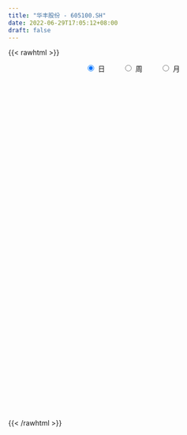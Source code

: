 ```yaml
---
title: "华丰股份 - 605100.SH"
date: 2022-06-29T17:05:12+08:00
draft: false
---
```

{{< rawhtml >}}
    <div style="text-align: center">
        <label style="padding: 1rem;"><input style="margin-right: .5rem" type="radio" name="period" value="D" checked onclick="period_change(this)">日</label>
        <label style="padding: 1rem;"><input style="margin-right: .5rem" type="radio" name="period" value="W" onclick="period_change(this)">周</label>
        <label style="padding: 1rem;"><input style="margin-right: .5rem" type="radio" name="period" value="M" onclick="period_change(this)">月</label>
    </div>
    <div id="chart" style="height: 700px;"></div> 
    <script type="text/javascript">
        const D_v = [1239.59,656.39,476.96,2891.09,24663.0,82680.61,61534.13,34890.44,39337.0,32167.61,25495.36,18938.52,25107.94,21206.22,18019.64,13077.47,14287.37,14800.9,16518.94,16564.48,18491.17,23362.61,17786.63,12765.87,8855.46,11822.27,12224.11,15987.2,11376.08,7134.03,6920.57,12584.92,11447.66,11412.54,8724.53,4552.96,4554.43,8105.01,10327.42,13966.62,10402.39,8677.63,10326.84,6570.54,8418.17,7195.41,7006.72,15719.24,11144.54,9404.71,8710.69,6837.77,12359.33,6962.8,13175.63,11331.82,11564.41,20331.81,24879.81,14589.7,9625.38,6914.59,6479.0,7183.43,8428.73,4966.9,8478.67,9484.98,8901.12,8235.15,8592.84,6805.19,6184.7,4704.34,4518.78,6162.03,4004.42,3546.84,5490.77,5904.84,5230.13,3819.17,5239.39,2377.44,3608.18,3532.68,5051.45,6982.06,5061.7,4943.44,3915.29,7340.15,7064.64,5090.21,3273.96,2440.98,2862.54,3462.32,4671.58,5141.49,7863.23,3224.84,4073.53,2863.66,5195.53,4075.23,5902.13,4425.03,3080.49,3879.5,3762.78,3984.73,2904.5,6692.27,3926.93,7313.23,5518.24,5573.53,3983.84,3302.03,5647.97,3103.98,2476.12,6018.76,4162.96,4812.22,4864.94,6260.84,3731.39,3414.88,2746.72,5718.84,6721.82,4116.82,7019.35,5577.82,4048.66,4223.52,5797.91,3892.0,2644.0,2706.84,3164.36,2425.52,4427.49,5505.6,9111.52,6865.07,5611.83,3934.6,4179.41,4599.14,4038.7,6980.19,6134.37,3157.61,5152.92,9906.57,7225.43,10184.18,10875.55,10352.71,8051.93,7819.49,7535.84,9668.47,6932.2,6845.61,4144.0,4446.24,9293.69,3363.87,4236.53,3025.2,2548.38,3671.94,2468.49,3673.99,2359.21,3148.36,2265.0,2176.86,2978.84,2872.84,2250.72,1794.58,1634.29,1708.45,2273.0,2832.21,2980.84,3820.67,4427.52,2537.84,2594.06,4805.5,5013.0,3783.01,3891.17,2329.0,2491.0,2428.0,3823.06,3092.01,2062.68,1970.08,2191.4,2629.57,3960.4,2641.4,2524.0,2349.93,2404.0,2957.0,2081.49,2673.0,3704.0,1918.64,2186.24,3197.07,3509.07,4184.61,3204.3,4038.72,2265.0,3870.17,4979.82,3527.56,2880.0,2935.84,3014.28,3708.61,5130.77,2183.49,2768.86,1516.25,1442.0,2463.37,2178.76,1658.3,1702.0,1655.76,2753.18,2828.49,3713.3,4301.0,4111.76,5003.08,5282.52,5826.37,4714.52,4793.82,32732.63,25272.86,17221.92,10515.65,18259.72,13503.36,8260.54,10367.45,5597.0,6610.59,7244.33,5788.48,6137.43,7322.27,5586.49,4633.0,7824.48,3180.56,4253.72,5880.88,5823.21,14964.37,16269.77,32419.15,14869.59,28059.78,14919.03,12392.55,6043.95,6115.4,3312.6,4253.8,3877.4,5160.91,3966.1,3533.22,3253.0,6815.23,4128.71,3523.57,4493.65,9038.4,4899.2,13543.47,10698.91,5421.06,5019.8,5132.2,4170.47,2595.0,7161.6,4494.8,7241.2,8470.28,6642.2,6544.68,7498.4,5138.6,4692.6,14360.47,7869.86,8966.4,5919.84,5026.55,5838.93,7784.91,6610.8,4501.66,8059.89,6011.26,3791.09,4460.85,3933.4,5237.66,5605.38,6286.44,9624.6,27218.88,22357.28,13177.97,8500.86,6536.46,9428.2,6027.59,4631.0,3585.87,8882.85,6050.8,7043.1,7251.46,7051.26,7039.37,7916.42,6420.13,5928.68,6921.34,8141.35,5546.58,5617.6,8119.4,14244.8,6694.6,4205.6,5516.05,4322.53,4161.82,6324.2,3633.46,3805.72,4391.2,2739.0,2758.94,4737.8,2591.8,6089.8,3636.8,7015.8,59353.01,55673.26,58598.87,62998.73,32533.24,30982.37,50609.42,31220.18,23087.52,21549.2,13074.05,15336.6,17489.13,15560.4,13092.66,11758.0,17939.6,11963.6,12105.38,6521.6,8370.32,8399.56,5897.2,5073.28,4690.0,5593.2,5195.2,4222.2,3977.6,4846.0,8805.88,4728.4,3909.0,4763.4,5122.2,2834.4,2983.2,5785.0,3758.0,2775.0,3502.0,4124.8,4324.49,11927.4,7560.6,8553.41,4376.2,5579.2,6730.68,4704.4,4452.4,3974.2,6402.8,3646.6,3417.8,4637.6,3548.6,5590.6,4074.11,3498.26,7748.4,6356.3,3139.2,3310.6,2520.6,3009.08,2979.0,4942.8,7025.98,6706.7,6558.81,6896.75,5457.6,5880.0,10319.44,11388.16,10265.21,5019.56,12851.04,13780.44,8454.08,7093.04,28673.65,48161.54,25862.29,17221.41,16102.0]
const D_histogram = [0.0,0.3624843305,0.9687146825,1.7332997767,1.6322183118,1.2485940585,0.6623840433,0.1334945109,-0.1725024917,-0.5259390858,-0.6960159234,-0.8223509578,-0.9274505445,-0.9477991589,-0.9328604007,-0.897652021,-0.8150772478,-0.7008178804,-0.5544989897,-0.5214894246,-0.5491927828,-0.7558355915,-0.9918794912,-1.0345203387,-1.0075062593,-0.8938339751,-0.7272149611,-0.5178943439,-0.3758410521,-0.2857305503,-0.2469273494,-0.0943350977,0.0196855351,0.0747902585,0.0222617648,0.0204837187,0.0243963495,0.1030908588,0.243442239,0.3979340533,0.4839982291,0.4788006959,0.4915262909,0.4466898241,0.4296481877,0.3788877772,0.3541010163,0.3824623993,0.3977433614,0.3386623379,0.2652922093,0.2481106091,0.1950063001,0.1740561743,0.2518187484,0.2789502902,0.3227051718,0.4414967508,0.5790265377,0.5966037218,0.5124650206,0.4150405225,0.3606750074,0.3149042551,0.2200426374,0.1563189949,0.1648740257,0.1770643737,0.1604963625,0.0900298193,-0.0420011583,-0.160930155,-0.2720657799,-0.3131584136,-0.292165323,-0.2314163384,-0.2141384411,-0.1945307481,-0.2276541146,-0.2609405578,-0.3238983794,-0.3299392797,-0.3758182808,-0.359804273,-0.2762983916,-0.2735767192,-0.2106036033,-0.1133253732,-0.0498025105,-0.080852752,-0.0927864015,-0.2131546422,-0.3008798935,-0.4164675203,-0.4538036835,-0.4314436917,-0.3450526881,-0.2286523674,-0.1698611472,-0.1760382221,-0.2783706708,-0.3066990416,-0.3643165907,-0.3560310146,-0.2741526814,-0.1721513642,-0.022286932,0.0680852189,0.1398886585,0.2068197031,0.2290643833,0.2560738675,0.2100418225,0.261838324,0.3008022154,0.3181457321,0.2552097052,0.2940068852,0.2758018767,0.2087930198,0.0829610344,0.0096300502,-0.0282484943,0.0334487469,0.1038316992,0.1814760326,0.2757803867,0.2945445133,0.2713264587,0.2574932222,0.2298970142,0.2635201762,0.3057096603,0.294838565,0.3271892072,0.3120748324,0.2921802323,0.2537120335,0.124630312,-0.0005185763,-0.0547376136,-0.1017373131,-0.1364109765,-0.1076235228,-0.0262837743,0.0640072005,0.1512004835,0.2066478717,0.1813840148,0.1747277756,0.1522435263,0.1576844997,0.1646676026,0.1782576723,0.1380724407,0.0985207819,0.1135455331,0.1808766044,0.2304635087,0.219217118,0.2726779495,0.2515911093,0.137724318,0.1634512027,0.0962620563,-0.0188423499,-0.0883409504,-0.1260483137,-0.1556054595,-0.1704919966,-0.27329352,-0.3332891007,-0.3950970536,-0.4053989608,-0.3915264965,-0.3336189054,-0.2842095383,-0.279083288,-0.2585876419,-0.2461745676,-0.2223245324,-0.1952404504,-0.1351952987,-0.1122135064,-0.0598044584,-0.0279381075,-0.0137452146,-0.0100660361,0.0213149622,0.0626217098,0.0925253899,0.1313723098,0.1224347042,0.1437247584,0.1646483406,0.1838701097,0.1878349684,0.1043817598,0.0315384053,-0.0015520862,-0.0245806502,-0.0311049003,-0.0638859049,-0.0921147921,-0.0985699779,-0.1125127827,-0.1091015088,-0.0883614284,-0.0487113505,-0.0272561243,-0.0297548542,-0.0075017033,0.0029507557,-0.0034823638,0.0130313201,0.0226105879,-0.0039808525,-0.0090825168,0.0161659254,0.0469514597,0.0463015105,0.071825668,0.0918318724,0.1192468251,0.1144967979,0.1227596125,0.1308075602,0.1309808668,0.1048510551,0.0716620457,0.0490266678,0.0015339354,-0.0935142923,-0.1633958824,-0.2428239161,-0.2520424987,-0.2410863373,-0.1811338243,-0.1385118579,-0.0997364867,-0.0881517953,-0.0678508259,0.0023143143,0.0534630089,0.0988238845,0.1251904029,0.1137334033,0.131241213,0.0891054939,0.0734952349,0.0330417674,-0.0049831972,0.2151511446,0.34574832,0.4330128364,0.4505415627,0.5066548028,0.5318016201,0.4737440051,0.382091774,0.3141600903,0.2556447466,0.2163651901,0.1690102059,0.1244345078,0.0364288617,-0.0257660375,-0.0512334058,-0.1083884007,-0.1323836098,-0.1736022617,-0.1751965615,-0.9836545369,-1.4982534192,-1.7306294447,-1.6997882313,-1.6408326451,-1.4678797788,-1.2981195828,-1.0846086158,-0.9021738463,-0.7543824504,-0.5813642679,-0.4277208719,-0.3003205382,-0.1934483623,-0.0841826937,0.0063690895,0.0797918047,0.1205786044,0.1570040326,0.2037447517,0.2042585165,0.1338241614,0.1276073175,0.0850946233,0.0250579144,0.0254125041,0.0635426816,0.1104426592,0.1575763757,0.2135137989,0.2881428343,0.3494968444,0.3800103507,0.4199985932,0.4309630734,0.4426006458,0.4262378434,0.4266727699,0.4245155582,0.4403008247,0.4514611785,0.4689577139,0.4514253534,0.4003405657,0.3759399764,0.3846412177,0.3738284616,0.3613485046,0.3310616195,0.2840650626,0.2462803484,0.2195179131,0.21269199,0.1958987625,0.194990063,0.190877159,0.2107017214,0.2803864242,0.3183182017,0.292790598,0.2511331126,0.1894899214,0.1385412816,0.1049471239,0.0652451625,0.0396018994,0.0355115371,0.0182601822,0.0191495636,-0.0127152497,-0.0174616528,-0.0495945135,-0.0562518769,-0.056675319,-0.0390002018,-0.0235824605,-0.0626645574,-0.0533042673,-0.0669190791,-0.0328030494,-0.0808884652,-0.1305660052,-0.1732342796,-0.2324902403,-0.2308601302,-0.2480629839,-0.1990215903,-0.1278075754,-0.0576252275,-0.0178024859,-0.0028846155,0.0020296856,-0.0097991247,-0.008505414,0.0373408741,0.066503751,0.1052274529,0.2867964067,0.3390424248,0.4286115012,0.440813377,0.4022404684,0.3865550145,0.3985579034,0.348520154,0.2556816584,0.1217933587,0.0078456663,-0.1214715571,-0.2361354549,-0.307624265,-0.335477711,-0.3975742749,-0.5299410658,-0.5673789341,-0.5541868225,-0.4972020895,-0.4273865322,-0.3509382561,-0.2933238817,-0.2556095181,-0.2158081433,-0.1705496639,-0.1627833591,-0.1185639253,-0.0752422069,-0.0352208395,0.0358139361,0.0656842068,0.0731432199,0.0391941502,0.0582010044,0.0511965092,0.061962466,0.0276396361,0.0197609522,0.0307394512,0.0280028056,-0.0043104205,-0.0126146324,-0.1426143647,-0.2811238632,-0.3283589307,-0.364938194,-0.3097645062,-0.2164988952,-0.1541696518,-0.0726652609,-0.0068617707,0.0386468678,0.0919357233,0.1375253886,0.1545261878,0.1664045192,0.1989591246,0.2295496508,0.2580586877,0.2914767247,0.2579087413,0.2486210979,0.2461758209,0.2341845982,0.2341739531,0.2341193871,0.2366974307,0.2600343919,0.2849939581,0.2713601393,0.2585218461,0.2232915948,-0.2126469966,-0.4832877168,-0.6286522229,-0.6838902454,-0.6756316347,-0.6079604709,-0.5262722682,-0.4497302096,-0.3851446791,-0.2252619812,-0.1239213209,-0.0426056731,0.025822151,0.0557227645]
const D_fast = [0.0,0.4531054131,1.3015144358,2.4994244742,2.8063975872,2.7349218485,2.3143078442,1.8187919394,1.4696693139,0.9847479484,0.6406671299,0.3087443561,-0.0282178668,-0.2855162708,-0.5037926128,-0.6929972384,-0.8141917771,-0.8751368798,-0.8674427365,-0.9648055276,-1.1298070815,-1.5254087881,-2.0094225606,-2.3106934928,-2.5355559782,-2.6453421878,-2.660526914,-2.5806798828,-2.532586854,-2.5139089898,-2.5368376262,-2.407829149,-2.2888871324,-2.2150848444,-2.2620478969,-2.2587050133,-2.2486932952,-2.1442260711,-1.9430141312,-1.6890388035,-1.4819750704,-1.3674724297,-1.2318652619,-1.1650292727,-1.0746588622,-1.0306973284,-0.9669588352,-0.8429818524,-0.7282650499,-0.7026804889,-0.7097275653,-0.6648815132,-0.6692342472,-0.6466703294,-0.5059530681,-0.4090839538,-0.2846527793,-0.0554870126,0.2267994087,0.3935275233,0.4375050773,0.4438407098,0.4796439466,0.512599258,0.4727482997,0.4481044059,0.4978779431,0.5543343846,0.577890464,0.5299313756,0.3874001084,0.228238573,0.0490865031,-0.070295734,-0.1223439741,-0.1194490742,-0.1557057871,-0.1847307811,-0.2747676763,-0.3732892589,-0.5172216754,-0.6057473957,-0.7455809669,-0.8195180273,-0.8050867439,-0.8707592512,-0.8604370362,-0.7914901493,-0.7404179143,-0.7916813437,-0.8268115936,-1.0004684949,-1.1634137196,-1.3831182265,-1.5339053105,-1.6194062417,-1.6192784101,-1.5600411813,-1.5437152478,-1.5939018783,-1.7658269947,-1.8708301259,-2.0195268227,-2.1002490002,-2.0869088373,-2.0279453611,-1.883652662,-1.7762592064,-1.6694836021,-1.5508476318,-1.4713368558,-1.3803089047,-1.373830494,-1.2565744116,-1.1424099663,-1.0455300166,-1.0446636172,-0.9323647159,-0.8816192553,-0.8964298572,-1.001521584,-1.0724450557,-1.1173857237,-1.0473262958,-0.9509854187,-0.8279720772,-0.6647226264,-0.5723223715,-0.5277088114,-0.4771687423,-0.4472906968,-0.3477874908,-0.2291705916,-0.1663320456,-0.0521841016,0.0107202317,0.0638706896,0.0888304992,-0.0090936442,-0.1343721766,-0.2022756174,-0.2747096451,-0.3434860527,-0.3416044796,-0.2668356748,-0.1605428998,-0.035549496,0.0715598602,0.091642007,0.1286677116,0.1442443439,0.1891064422,0.2372564458,0.2954109336,0.2897438122,0.2748223489,0.3182334834,0.4307837057,0.5379864872,0.5815443761,0.7031746949,0.744985632,0.6655499202,0.7321396056,0.6890159733,0.5692009796,0.4776171415,0.4083976998,0.3399391891,0.2824296528,0.1113047495,-0.0320131064,-0.1925953227,-0.3042469701,-0.38825613,-0.4137532652,-0.4353962826,-0.5000408543,-0.5441921187,-0.5933226863,-0.6250537842,-0.6467798149,-0.6205334878,-0.6256050721,-0.5881471387,-0.5632653147,-0.5525087254,-0.5513460559,-0.5146363171,-0.4576741421,-0.4046391145,-0.3329491171,-0.3112780467,-0.2540568029,-0.1919711355,-0.126781839,-0.0758582382,-0.1332160069,-0.1981747601,-0.2316532732,-0.2608269997,-0.2751274748,-0.3238799557,-0.3751375409,-0.4062352211,-0.4483062217,-0.472170325,-0.4735206016,-0.4460483614,-0.4314071662,-0.4413446097,-0.4209668846,-0.4097767367,-0.4170804472,-0.3973089332,-0.3820770184,-0.4096636719,-0.4170359654,-0.3877460419,-0.3452226427,-0.3342972143,-0.2908166397,-0.2478524672,-0.1906258082,-0.166751636,-0.1277989183,-0.0870490805,-0.0541305572,-0.0540476052,-0.0693211031,-0.079699814,-0.1268090626,-0.2452358634,-0.3559664241,-0.4961004368,-0.5683296441,-0.617645067,-0.6029760101,-0.5949820081,-0.5811407586,-0.591594016,-0.5882557531,-0.5175120343,-0.4529975875,-0.3829307408,-0.3252666216,-0.3082902705,-0.2579721575,-0.2778315032,-0.2750679534,-0.307260979,-0.3465317429,-0.072609615,0.1444246403,0.3399423659,0.4701064829,0.6528834237,0.8109806461,0.8713590323,0.8752297447,0.8858380836,0.8912339265,0.9060456675,0.9009432348,0.8874761637,0.808577733,0.7399413244,0.7016656047,0.6174135096,0.560322398,0.4757031807,0.4303097405,-0.6240618691,-1.5132241061,-2.1782574929,-2.5723633373,-2.9236159124,-3.1176329908,-3.2724026904,-3.3300438775,-3.3731525696,-3.4139567862,-3.3862796707,-3.3395664927,-3.2872462935,-3.2287362082,-3.1405162131,-3.0483721575,-2.955001491,-2.8840700402,-2.8083936039,-2.7107166968,-2.659138303,-2.6961166177,-2.6704316322,-2.6916706706,-2.7454429009,-2.7387351851,-2.6847193373,-2.6102086948,-2.5236808844,-2.4143650115,-2.2677002676,-2.1189720464,-1.9934559523,-1.8484680615,-1.729762813,-1.6074750792,-1.5172784207,-1.4101753017,-1.3062036238,-1.1803431512,-1.0563175028,-0.9215815389,-0.826257561,-0.7772572073,-0.7076728025,-0.6028112568,-0.5201668975,-0.4423097284,-0.3898312086,-0.3658114999,-0.3420261269,-0.313909084,-0.2675620095,-0.2353805465,-0.1875417302,-0.1439353444,-0.0714353517,0.0683459572,0.1858572852,0.2335273309,0.2546531236,0.2403824128,0.2240690934,0.2167117167,0.1933210459,0.1775782577,0.1823657796,0.1696794703,0.1753562425,0.1403126169,0.1312008006,0.0866693114,0.0659489788,0.051356707,0.0592817738,0.0688038999,0.0140556637,0.010089887,-0.0202546946,0.0056605727,-0.0626469594,-0.1449660007,-0.230942845,-0.3483213658,-0.4044062882,-0.4836248879,-0.4843388918,-0.4450767708,-0.3893007298,-0.3539286096,-0.3397318932,-0.3343101706,-0.3485887621,-0.3494214049,-0.2942398982,-0.2484510836,-0.1834205185,0.069847537,0.2068541613,0.4035761129,0.525981333,0.5879685415,0.6689218412,0.780564206,0.8176564951,0.788738414,0.685298454,0.5733121782,0.4136270655,0.2399293041,0.0915344277,-0.0201884461,-0.1816785787,-0.446530636,-0.6258132378,-0.7511678319,-0.8184836213,-0.855514697,-0.8668009849,-0.882517581,-0.9087055969,-0.9228562579,-0.9202351944,-0.9531647294,-0.938586277,-0.9140751103,-0.8828589527,-0.8028706931,-0.7565793707,-0.7308345526,-0.7549850848,-0.7214279795,-0.7156333473,-0.689376774,-0.7167896949,-0.7197281407,-0.701064779,-0.6968007232,-0.7301915544,-0.7416494244,-0.9073027479,-1.1160932122,-1.2454180123,-1.3732318242,-1.3954992629,-1.3563583757,-1.3325715452,-1.2692334695,-1.205145422,-1.1499750666,-1.0737022802,-0.9937312678,-0.9380989216,-0.8846194605,-0.8023250739,-0.7143471349,-0.6213234262,-0.515036208,-0.4841270061,-0.431259375,-0.3721606967,-0.3256057699,-0.2670729268,-0.2085976459,-0.1468452447,-0.0584996855,0.0377083702,0.0919145863,0.1437067545,0.164299402,-0.3248009386,-0.716263588,-1.0187911498,-1.2450017336,-1.4056510317,-1.4899699856,-1.53984985,-1.5757403437,-1.607440983,-1.5038737804,-1.4335134504,-1.3628492208,-1.287965859,-1.2441345543]
const D_slow = [0.0,0.0906210826,0.3327997532,0.7661246974,1.1741792754,1.48632779,1.6519238009,1.6852974286,1.6421718056,1.5106870342,1.3366830533,1.1310953139,0.8992326778,0.662282888,0.4290677879,0.2046547826,0.0008854707,-0.1743189994,-0.3129437468,-0.443316103,-0.5806142987,-0.7695731966,-1.0175430694,-1.2761731541,-1.5280497189,-1.7515082127,-1.9333119529,-2.0627855389,-2.1567458019,-2.2281784395,-2.2899102768,-2.3134940513,-2.3085726675,-2.2898751029,-2.2843096617,-2.279188732,-2.2730896446,-2.2473169299,-2.1864563702,-2.0869728568,-1.9659732996,-1.8462731256,-1.7233915529,-1.6117190968,-1.5043070499,-1.4095851056,-1.3210598515,-1.2254442517,-1.1260084113,-1.0413428269,-0.9750197745,-0.9129921223,-0.8642405472,-0.8207265037,-0.7577718166,-0.688034244,-0.6073579511,-0.4969837634,-0.352227129,-0.2030761985,-0.0749599433,0.0288001873,0.1189689391,0.1976950029,0.2527056623,0.291785411,0.3330039174,0.3772700108,0.4173941015,0.4399015563,0.4294012667,0.389168728,0.321152283,0.2428626796,0.1698213488,0.1119672642,0.058432654,0.009799967,-0.0471135617,-0.1123487011,-0.193323296,-0.2758081159,-0.3697626861,-0.4597137544,-0.5287883523,-0.5971825321,-0.6498334329,-0.6781647762,-0.6906154038,-0.7108285918,-0.7340251922,-0.7873138527,-0.8625338261,-0.9666507062,-1.080101627,-1.18796255,-1.274225722,-1.3313888139,-1.3738541006,-1.4178636562,-1.4874563239,-1.5641310843,-1.655210232,-1.7442179856,-1.812756156,-1.855793997,-1.86136573,-1.8443444253,-1.8093722607,-1.7576673349,-1.7004012391,-1.6363827722,-1.5838723166,-1.5184127356,-1.4432121817,-1.3636757487,-1.2998733224,-1.2263716011,-1.1574211319,-1.105222877,-1.0844826184,-1.0820751059,-1.0891372294,-1.0807750427,-1.0548171179,-1.0094481098,-0.9405030131,-0.8668668848,-0.7990352701,-0.7346619645,-0.677187711,-0.611307667,-0.5348802519,-0.4611706106,-0.3793733088,-0.3013546007,-0.2283095427,-0.1648815343,-0.1337239563,-0.1338536003,-0.1475380038,-0.172972332,-0.2070750762,-0.2339809569,-0.2405519004,-0.2245501003,-0.1867499794,-0.1350880115,-0.0897420078,-0.0460600639,-0.0079991823,0.0314219426,0.0725888432,0.1171532613,0.1516713715,0.176301567,0.2046879503,0.2499071013,0.3075229785,0.362327258,0.4304967454,0.4933945227,0.5278256022,0.5686884029,0.592753917,0.5880433295,0.5659580919,0.5344460135,0.4955446486,0.4529216495,0.3845982695,0.3012759943,0.2025017309,0.1011519907,0.0032703666,-0.0801343598,-0.1511867443,-0.2209575663,-0.2856044768,-0.3471481187,-0.4027292518,-0.4515393644,-0.4853381891,-0.5133915657,-0.5283426803,-0.5353272072,-0.5387635108,-0.5412800198,-0.5359512793,-0.5202958519,-0.4971645044,-0.4643214269,-0.4337127509,-0.3977815613,-0.3566194761,-0.3106519487,-0.2636932066,-0.2375977667,-0.2297131654,-0.2301011869,-0.2362463495,-0.2440225745,-0.2599940508,-0.2830227488,-0.3076652433,-0.3357934389,-0.3630688161,-0.3851591732,-0.3973370109,-0.4041510419,-0.4115897555,-0.4134651813,-0.4127274924,-0.4135980833,-0.4103402533,-0.4046876063,-0.4056828195,-0.4079534486,-0.4039119673,-0.3921741024,-0.3805987247,-0.3626423077,-0.3396843396,-0.3098726334,-0.2812484339,-0.2505585308,-0.2178566407,-0.185111424,-0.1588986602,-0.1409831488,-0.1287264819,-0.128342998,-0.1517215711,-0.1925705417,-0.2532765207,-0.3162871454,-0.3765587297,-0.4218421858,-0.4564701503,-0.4814042719,-0.5034422207,-0.5204049272,-0.5198263486,-0.5064605964,-0.4817546253,-0.4504570246,-0.4220236738,-0.3892133705,-0.366936997,-0.3485631883,-0.3403027464,-0.3415485457,-0.2877607596,-0.2013236796,-0.0930704705,0.0195649202,0.1462286209,0.2791790259,0.3976150272,0.4931379707,0.5716779933,0.6355891799,0.6896804774,0.7319330289,0.7630416559,0.7721488713,0.7657073619,0.7528990105,0.7258019103,0.6927060078,0.6493054424,0.605506302,0.3595926678,-0.014970687,-0.4476280482,-0.872575106,-1.2827832673,-1.649753212,-1.9742831077,-2.2454352616,-2.4709787232,-2.6595743358,-2.8049154028,-2.9118456208,-2.9869257553,-3.0352878459,-3.0563335193,-3.054741247,-3.0347932958,-3.0046486447,-2.9653976365,-2.9144614486,-2.8633968195,-2.8299407791,-2.7980389497,-2.7767652939,-2.7705008153,-2.7641476893,-2.7482620189,-2.7206513541,-2.6812572601,-2.6278788104,-2.5558431018,-2.4684688908,-2.3734663031,-2.2684666548,-2.1607258864,-2.050075725,-1.9435162641,-1.8368480716,-1.7307191821,-1.6206439759,-1.5077786813,-1.3905392528,-1.2776829144,-1.177597773,-1.0836127789,-0.9874524745,-0.8939953591,-0.8036582329,-0.7208928281,-0.6498765624,-0.5883064753,-0.5334269971,-0.4802539995,-0.4312793089,-0.3825317932,-0.3348125034,-0.2821370731,-0.212040467,-0.1324609166,-0.0592632671,0.003520011,0.0508924914,0.0855278118,0.1117645928,0.1280758834,0.1379763582,0.1468542425,0.1514192881,0.156206679,0.1530278665,0.1486624534,0.136263825,0.1222008557,0.108032026,0.0982819755,0.0923863604,0.0767202211,0.0633941542,0.0466643845,0.0384636221,0.0182415058,-0.0143999955,-0.0577085654,-0.1158311255,-0.173546158,-0.235561904,-0.2853173015,-0.3172691954,-0.3316755023,-0.3361261237,-0.3368472776,-0.3363398562,-0.3387896374,-0.3409159909,-0.3315807724,-0.3149548346,-0.2886479714,-0.2169488697,-0.1321882635,-0.0250353882,0.085167956,0.1857280731,0.2823668267,0.3820063026,0.4691363411,0.5330567557,0.5635050954,0.5654665119,0.5350986226,0.4760647589,0.3991586927,0.3152892649,0.2158956962,0.0834104298,-0.0584343037,-0.1969810094,-0.3212815318,-0.4281281648,-0.5158627288,-0.5891936993,-0.6530960788,-0.7070481146,-0.7496855306,-0.7903813703,-0.8200223517,-0.8388329034,-0.8476381132,-0.8386846292,-0.8222635775,-0.8039777725,-0.794179235,-0.7796289839,-0.7668298566,-0.7513392401,-0.744429331,-0.739489093,-0.7318042302,-0.7248035288,-0.7258811339,-0.729034792,-0.7646883832,-0.834969349,-0.9170590816,-1.0082936301,-1.0857347567,-1.1398594805,-1.1784018934,-1.1965682086,-1.1982836513,-1.1886219344,-1.1656380035,-1.1312566564,-1.0926251094,-1.0510239796,-1.0012841985,-0.9438967858,-0.8793821139,-0.8065129327,-0.7420357474,-0.6798804729,-0.6183365177,-0.5597903681,-0.5012468798,-0.4427170331,-0.3835426754,-0.3185340774,-0.2472855879,-0.1794455531,-0.1148150915,-0.0589921928,-0.112153942,-0.2329758712,-0.3901389269,-0.5611114883,-0.7300193969,-0.8820095147,-1.0135775817,-1.1260101341,-1.2222963039,-1.2786117992,-1.3095921294,-1.3202435477,-1.31378801,-1.2998573188]
const D_data = [['2020-08-11', 56.78, 56.78, 56.78, 56.78],['2020-08-12', 62.46, 62.46, 62.46, 62.46],['2020-08-13', 68.71, 68.71, 68.71, 68.71],['2020-08-14', 75.58, 75.58, 75.58, 75.58],['2020-08-17', 68.02, 68.02, 68.02, 69.0],['2020-08-18', 61.5, 64.51, 61.5, 71.0],['2020-08-19', 63.12, 60.33, 60.0, 64.66],['2020-08-20', 59.3, 58.58, 58.58, 59.98],['2020-08-21', 58.89, 59.33, 57.91, 60.6],['2020-08-24', 58.58, 56.89, 56.81, 58.85],['2020-08-25', 57.31, 57.48, 56.64, 57.85],['2020-08-26', 57.13, 56.79, 56.71, 57.49],['2020-08-27', 56.89, 55.87, 55.03, 56.9],['2020-08-28', 57.0, 55.95, 55.95, 57.28],['2020-08-31', 55.36, 55.7, 55.31, 56.39],['2020-09-01', 55.48, 55.4, 55.05, 55.65],['2020-09-02', 55.4, 55.64, 55.07, 55.78],['2020-09-03', 55.59, 55.95, 55.25, 56.27],['2020-09-04', 55.48, 56.52, 55.11, 56.72],['2020-09-07', 56.38, 55.1, 55.04, 56.39],['2020-09-08', 55.16, 53.85, 53.5, 55.47],['2020-09-09', 52.8, 50.35, 50.25, 52.8],['2020-09-10', 50.8, 47.95, 47.91, 50.83],['2020-09-11', 47.42, 48.64, 46.75, 48.96],['2020-09-14', 48.49, 48.45, 48.03, 49.43],['2020-09-15', 48.32, 48.92, 47.5, 49.5],['2020-09-16', 48.88, 49.43, 48.3, 49.77],['2020-09-17', 49.5, 50.2, 49.16, 51.0],['2020-09-18', 50.03, 49.65, 49.41, 50.28],['2020-09-21', 49.84, 49.05, 48.9, 49.84],['2020-09-22', 48.82, 48.22, 48.1, 48.82],['2020-09-23', 48.33, 49.7, 48.22, 50.05],['2020-09-24', 49.29, 49.58, 48.88, 50.34],['2020-09-25', 49.68, 49.01, 48.92, 50.46],['2020-09-28', 48.93, 47.38, 47.2, 49.01],['2020-09-29', 47.58, 47.56, 47.13, 48.14],['2020-09-30', 47.66, 47.33, 47.24, 47.96],['2020-10-09', 47.97, 48.22, 47.7, 48.48],['2020-10-12', 48.53, 49.41, 48.46, 49.46],['2020-10-13', 49.4, 50.34, 49.18, 50.69],['2020-10-14', 50.0, 50.2, 49.72, 50.27],['2020-10-15', 50.3, 49.39, 49.34, 50.47],['2020-10-16', 49.2, 49.77, 48.88, 50.45],['2020-10-19', 49.99, 49.1, 49.01, 50.1],['2020-10-20', 48.9, 49.41, 48.15, 49.51],['2020-10-21', 49.28, 48.92, 48.86, 49.98],['2020-10-22', 48.98, 49.14, 48.25, 49.82],['2020-10-23', 49.16, 49.93, 48.92, 50.33],['2020-10-26', 50.2, 50.03, 49.45, 50.36],['2020-10-27', 49.5, 49.12, 48.91, 49.71],['2020-10-28', 49.39, 48.68, 48.21, 49.39],['2020-10-29', 48.13, 49.21, 47.91, 49.34],['2020-10-30', 50.08, 48.62, 48.6, 50.2],['2020-11-02', 48.62, 48.85, 47.88, 49.0],['2020-11-03', 49.13, 50.3, 48.85, 50.36],['2020-11-04', 50.58, 50.06, 49.69, 50.68],['2020-11-05', 50.29, 50.61, 49.98, 50.78],['2020-11-06', 50.55, 52.22, 49.72, 53.4],['2020-11-09', 52.8, 53.5, 52.27, 53.55],['2020-11-10', 53.51, 52.85, 52.33, 53.87],['2020-11-11', 52.5, 51.82, 51.8, 52.99],['2020-11-12', 51.76, 51.53, 51.5, 52.28],['2020-11-13', 51.37, 51.98, 51.37, 51.99],['2020-11-16', 52.3, 52.11, 51.78, 52.79],['2020-11-17', 52.3, 51.36, 51.02, 52.3],['2020-11-18', 51.36, 51.51, 51.12, 51.65],['2020-11-19', 51.29, 52.44, 51.09, 52.48],['2020-11-20', 52.3, 52.73, 52.04, 52.9],['2020-11-23', 52.58, 52.55, 52.39, 53.2],['2020-11-24', 52.22, 51.8, 51.66, 52.83],['2020-11-25', 52.11, 50.56, 50.56, 52.11],['2020-11-26', 50.2, 50.02, 49.66, 50.5],['2020-11-27', 49.79, 49.37, 48.82, 50.14],['2020-11-30', 49.25, 49.64, 49.25, 49.99],['2020-12-01', 49.64, 50.15, 49.52, 50.48],['2020-12-02', 50.16, 50.68, 49.96, 50.76],['2020-12-03', 50.57, 50.18, 50.11, 50.67],['2020-12-04', 50.18, 50.15, 50.06, 50.57],['2020-12-07', 50.1, 49.28, 49.18, 50.26],['2020-12-08', 49.2, 48.89, 48.7, 49.43],['2020-12-09', 48.89, 48.0, 48.0, 49.07],['2020-12-10', 48.0, 48.23, 47.75, 48.55],['2020-12-11', 48.26, 47.26, 47.06, 48.29],['2020-12-14', 47.08, 47.6, 47.08, 47.95],['2020-12-15', 47.47, 48.39, 47.31, 48.48],['2020-12-16', 48.32, 47.31, 47.27, 48.47],['2020-12-17', 47.27, 47.96, 46.81, 47.98],['2020-12-18', 48.09, 48.6, 48.06, 48.99],['2020-12-21', 48.5, 48.45, 48.0, 48.67],['2020-12-22', 48.59, 47.2, 47.0, 48.59],['2020-12-23', 47.12, 47.15, 47.03, 47.65],['2020-12-24', 47.1, 45.2, 45.0, 47.15],['2020-12-25', 45.13, 44.72, 43.0, 45.35],['2020-12-28', 44.09, 43.4, 43.38, 44.58],['2020-12-29', 43.08, 43.47, 43.03, 43.95],['2020-12-30', 43.33, 43.66, 43.33, 43.86],['2020-12-31', 43.86, 44.27, 43.86, 44.8],['2021-01-04', 44.27, 44.78, 44.04, 44.93],['2021-01-05', 44.6, 44.18, 44.08, 44.6],['2021-01-06', 43.9, 43.17, 43.06, 44.33],['2021-01-07', 43.17, 41.28, 41.02, 43.17],['2021-01-08', 41.01, 41.4, 40.8, 41.99],['2021-01-11', 41.4, 40.3, 40.27, 41.4],['2021-01-12', 40.05, 40.46, 40.05, 40.96],['2021-01-13', 40.77, 41.12, 40.77, 41.96],['2021-01-14', 41.12, 41.43, 40.11, 41.65],['2021-01-15', 41.35, 42.37, 41.14, 42.69],['2021-01-18', 42.25, 42.03, 41.94, 42.79],['2021-01-19', 42.11, 42.06, 42.0, 42.63],['2021-01-20', 42.06, 42.26, 41.42, 42.26],['2021-01-21', 42.24, 41.87, 41.86, 42.35],['2021-01-22', 41.87, 42.02, 41.0, 42.07],['2021-01-25', 41.78, 41.01, 40.87, 41.99],['2021-01-26', 41.01, 42.22, 41.01, 42.57],['2021-01-27', 41.95, 42.32, 41.38, 42.32],['2021-01-28', 42.0, 42.25, 41.95, 43.45],['2021-01-29', 42.31, 41.16, 40.88, 42.44],['2021-02-01', 41.15, 42.41, 40.53, 42.43],['2021-02-02', 42.41, 41.81, 41.6, 42.45],['2021-02-03', 42.0, 41.0, 41.0, 42.19],['2021-02-04', 40.96, 39.7, 39.42, 40.96],['2021-02-05', 39.53, 39.7, 39.5, 40.15],['2021-02-08', 40.01, 39.68, 39.45, 40.1],['2021-02-09', 39.68, 40.84, 39.66, 41.0],['2021-02-10', 40.3, 41.21, 40.3, 41.39],['2021-02-18', 41.25, 41.67, 41.25, 41.96],['2021-02-19', 41.7, 42.39, 41.5, 42.45],['2021-02-22', 42.44, 41.85, 41.81, 42.74],['2021-02-23', 41.7, 41.42, 41.15, 41.85],['2021-02-24', 41.3, 41.54, 41.29, 41.98],['2021-02-25', 41.65, 41.35, 41.28, 41.65],['2021-02-26', 41.24, 42.24, 40.79, 42.29],['2021-03-01', 42.18, 42.7, 42.01, 42.76],['2021-03-02', 42.71, 42.29, 42.01, 42.8],['2021-03-03', 42.35, 43.08, 42.13, 43.19],['2021-03-04', 42.68, 42.74, 42.6, 43.2],['2021-03-05', 42.67, 42.79, 42.29, 43.12],['2021-03-08', 42.81, 42.59, 42.45, 43.2],['2021-03-09', 42.59, 41.13, 40.63, 42.6],['2021-03-10', 41.23, 40.52, 40.46, 41.54],['2021-03-11', 40.53, 40.88, 40.08, 40.98],['2021-03-12', 40.88, 40.61, 40.45, 41.09],['2021-03-15', 40.34, 40.42, 40.3, 40.73],['2021-03-16', 40.45, 41.07, 40.45, 41.15],['2021-03-17', 41.06, 41.94, 40.76, 42.2],['2021-03-18', 42.0, 42.5, 42.0, 42.67],['2021-03-19', 42.05, 43.0, 41.9, 43.2],['2021-03-22', 43.09, 43.11, 42.8, 43.45],['2021-03-23', 43.1, 42.32, 42.17, 43.19],['2021-03-24', 42.47, 42.6, 42.18, 42.98],['2021-03-25', 42.51, 42.45, 42.02, 42.76],['2021-03-26', 42.54, 42.88, 42.4, 43.08],['2021-03-29', 43.02, 43.07, 42.67, 43.27],['2021-03-30', 43.0, 43.36, 42.84, 43.44],['2021-03-31', 43.33, 42.76, 42.66, 43.6],['2021-04-01', 42.75, 42.67, 42.36, 42.76],['2021-04-02', 42.75, 43.4, 42.36, 43.56],['2021-04-06', 43.3, 44.43, 43.3, 44.78],['2021-04-07', 44.3, 44.73, 43.9, 44.83],['2021-04-08', 44.75, 44.3, 44.22, 45.68],['2021-04-09', 44.2, 45.48, 43.93, 45.5],['2021-04-12', 45.45, 44.91, 44.8, 46.45],['2021-04-13', 44.51, 43.61, 43.43, 44.78],['2021-04-14', 43.61, 45.32, 43.51, 45.59],['2021-04-15', 45.12, 44.23, 43.87, 45.29],['2021-04-16', 42.99, 43.25, 42.8, 43.68],['2021-04-19', 43.48, 43.36, 43.09, 43.48],['2021-04-20', 43.38, 43.46, 43.22, 43.75],['2021-04-21', 43.45, 43.34, 43.18, 43.59],['2021-04-22', 43.49, 43.34, 43.16, 43.54],['2021-04-23', 43.0, 41.8, 41.68, 43.0],['2021-04-26', 42.0, 41.7, 41.51, 42.2],['2021-04-27', 41.7, 41.09, 41.02, 41.91],['2021-04-28', 41.14, 41.24, 40.9, 41.44],['2021-04-29', 40.96, 41.24, 40.96, 41.53],['2021-04-30', 41.5, 41.69, 41.21, 41.78],['2021-05-06', 41.67, 41.61, 41.44, 41.88],['2021-05-07', 41.39, 40.95, 40.9, 41.62],['2021-05-10', 40.91, 40.96, 40.82, 41.18],['2021-05-11', 40.93, 40.7, 40.5, 40.96],['2021-05-12', 40.6, 40.7, 40.31, 40.77],['2021-05-13', 40.51, 40.65, 40.32, 40.88],['2021-05-14', 40.45, 41.1, 40.45, 41.16],['2021-05-17', 41.16, 40.69, 40.66, 41.16],['2021-05-18', 40.85, 41.12, 40.72, 41.22],['2021-05-19', 41.0, 40.98, 40.8, 41.12],['2021-05-20', 41.0, 40.79, 40.54, 41.0],['2021-05-21', 40.79, 40.62, 40.58, 40.88],['2021-05-24', 40.72, 40.99, 40.5, 41.07],['2021-05-25', 41.0, 41.27, 40.86, 41.37],['2021-05-26', 41.28, 41.31, 41.15, 41.38],['2021-05-27', 41.32, 41.63, 41.22, 41.66],['2021-05-28', 41.65, 41.15, 41.15, 41.96],['2021-05-31', 41.15, 41.61, 41.15, 41.89],['2021-06-01', 41.49, 41.79, 41.39, 41.81],['2021-06-02', 41.79, 41.97, 41.7, 42.15],['2021-06-03', 42.25, 41.95, 41.83, 42.45],['2021-06-04', 41.31, 40.72, 40.62, 41.31],['2021-06-07', 40.72, 40.45, 40.27, 40.84],['2021-06-08', 40.3, 40.64, 40.3, 40.64],['2021-06-09', 40.46, 40.57, 40.46, 40.69],['2021-06-10', 40.51, 40.64, 40.39, 40.71],['2021-06-11', 40.6, 40.13, 40.13, 40.69],['2021-06-15', 40.05, 39.92, 39.53, 40.13],['2021-06-16', 40.0, 39.98, 39.71, 40.08],['2021-06-17', 39.75, 39.7, 39.63, 39.95],['2021-06-18', 39.86, 39.75, 39.58, 39.86],['2021-06-21', 39.73, 39.9, 39.55, 39.92],['2021-06-22', 39.86, 40.19, 39.74, 40.35],['2021-06-23', 40.19, 40.04, 39.97, 40.28],['2021-06-24', 40.01, 39.71, 39.63, 40.01],['2021-06-25', 39.68, 40.0, 39.6, 40.06],['2021-06-28', 40.01, 39.88, 39.73, 40.09],['2021-06-29', 39.97, 39.62, 39.61, 39.98],['2021-06-30', 39.8, 39.88, 39.63, 40.08],['2021-07-01', 39.8, 39.82, 39.61, 40.06],['2021-07-02', 39.98, 39.27, 39.23, 39.98],['2021-07-05', 39.3, 39.39, 39.17, 39.46],['2021-07-06', 39.4, 39.77, 39.26, 39.77],['2021-07-07', 39.7, 39.96, 39.65, 40.17],['2021-07-08', 39.99, 39.63, 39.3, 39.99],['2021-07-09', 39.46, 40.02, 39.3, 40.11],['2021-07-12', 40.15, 40.09, 39.82, 40.2],['2021-07-13', 40.26, 40.35, 40.0, 40.35],['2021-07-14', 40.36, 40.06, 39.9, 40.36],['2021-07-15', 40.0, 40.29, 39.43, 40.4],['2021-07-16', 40.11, 40.4, 40.1, 40.67],['2021-07-19', 40.43, 40.4, 39.94, 40.49],['2021-07-20', 40.3, 40.07, 39.84, 40.3],['2021-07-21', 39.98, 39.87, 39.84, 40.15],['2021-07-22', 40.23, 39.88, 39.67, 40.23],['2021-07-23', 39.88, 39.38, 39.37, 40.0],['2021-07-26', 39.3, 38.34, 38.27, 39.31],['2021-07-27', 38.34, 38.08, 38.0, 38.58],['2021-07-28', 38.05, 37.36, 36.88, 38.05],['2021-07-29', 37.67, 37.76, 37.4, 37.93],['2021-07-30', 37.74, 37.77, 37.42, 37.85],['2021-08-02', 37.68, 38.35, 37.56, 38.43],['2021-08-03', 38.36, 38.22, 38.06, 38.61],['2021-08-04', 38.05, 38.23, 38.05, 38.59],['2021-08-05', 38.09, 37.88, 37.84, 38.27],['2021-08-06', 37.81, 37.94, 37.61, 38.12],['2021-08-09', 37.82, 38.71, 37.82, 38.76],['2021-08-10', 38.8, 38.75, 38.45, 38.8],['2021-08-11', 38.92, 38.93, 38.92, 39.28],['2021-08-12', 38.86, 38.91, 38.66, 39.17],['2021-08-13', 38.9, 38.51, 38.46, 39.08],['2021-08-16', 38.51, 38.93, 38.51, 39.17],['2021-08-17', 38.87, 38.15, 38.12, 39.0],['2021-08-18', 38.15, 38.34, 37.72, 38.4],['2021-08-19', 38.34, 37.87, 37.85, 38.47],['2021-08-20', 37.77, 37.65, 37.22, 37.81],['2021-08-23', 39.0, 41.42, 38.68, 41.42],['2021-08-24', 42.38, 41.44, 40.9, 42.39],['2021-08-25', 41.02, 41.78, 41.02, 42.93],['2021-08-26', 41.8, 41.54, 41.03, 41.83],['2021-08-27', 41.2, 42.62, 41.14, 42.82],['2021-08-30', 42.62, 42.9, 42.0, 43.49],['2021-08-31', 42.99, 42.22, 42.2, 43.2],['2021-09-01', 42.22, 41.8, 41.11, 42.23],['2021-09-02', 41.6, 42.02, 41.46, 42.06],['2021-09-03', 42.02, 42.11, 41.6, 42.55],['2021-09-06', 42.2, 42.37, 41.8, 42.49],['2021-09-07', 42.5, 42.29, 41.98, 42.5],['2021-09-08', 42.27, 42.3, 42.06, 42.39],['2021-09-09', 42.18, 41.57, 41.48, 42.38],['2021-09-10', 41.4, 41.6, 41.31, 41.94],['2021-09-13', 41.2, 41.9, 41.15, 42.09],['2021-09-14', 42.1, 41.32, 41.1, 42.48],['2021-09-15', 41.03, 41.52, 41.03, 41.59],['2021-09-16', 41.52, 41.1, 41.02, 41.82],['2021-09-17', 41.57, 41.43, 41.02, 41.59],['2021-09-22', 29.18, 28.72, 28.7, 29.6],['2021-09-23', 28.72, 27.84, 27.84, 28.93],['2021-09-24', 27.83, 28.02, 27.38, 28.18],['2021-09-27', 29.95, 29.3, 28.95, 30.7],['2021-09-28', 28.3, 28.4, 27.72, 29.0],['2021-09-29', 28.15, 29.0, 27.9, 30.3],['2021-09-30', 29.12, 28.52, 28.2, 29.14],['2021-10-08', 28.42, 28.85, 28.0, 28.92],['2021-10-11', 28.79, 28.4, 28.38, 28.79],['2021-10-12', 28.49, 27.83, 27.78, 28.51],['2021-10-13', 27.83, 28.09, 27.62, 28.11],['2021-10-14', 27.92, 27.92, 27.82, 28.3],['2021-10-15', 28.19, 27.64, 27.5, 28.2],['2021-10-18', 27.82, 27.39, 27.22, 27.82],['2021-10-19', 27.38, 27.46, 27.25, 27.53],['2021-10-20', 27.37, 27.3, 27.27, 27.55],['2021-10-21', 27.36, 27.13, 27.13, 27.41],['2021-10-22', 27.16, 26.68, 26.6, 27.16],['2021-10-25', 26.7, 26.52, 26.43, 26.86],['2021-10-26', 26.54, 26.6, 26.38, 26.73],['2021-10-27', 26.61, 25.9, 25.81, 26.68],['2021-10-28', 25.9, 24.55, 24.43, 25.9],['2021-10-29', 24.73, 24.85, 24.47, 24.95],['2021-11-01', 24.47, 23.95, 23.4, 24.47],['2021-11-02', 24.3, 23.1, 23.03, 24.3],['2021-11-03', 23.17, 23.32, 23.05, 23.49],['2021-11-04', 23.45, 23.54, 23.26, 23.7],['2021-11-05', 23.61, 23.56, 23.32, 23.88],['2021-11-08', 23.64, 23.54, 23.38, 23.74],['2021-11-09', 23.48, 23.7, 23.47, 23.79],['2021-11-10', 23.7, 24.12, 23.48, 24.2],['2021-11-11', 24.1, 24.22, 23.86, 24.25],['2021-11-12', 24.22, 24.03, 23.86, 24.22],['2021-11-15', 24.03, 24.33, 23.93, 24.4],['2021-11-16', 24.38, 24.13, 24.0, 24.5],['2021-11-17', 24.2, 24.25, 24.13, 24.34],['2021-11-18', 24.21, 23.95, 23.88, 24.28],['2021-11-19', 23.91, 24.19, 23.89, 24.24],['2021-11-22', 24.05, 24.24, 24.05, 24.28],['2021-11-23', 24.27, 24.61, 24.12, 25.2],['2021-11-24', 24.61, 24.76, 24.46, 24.86],['2021-11-25', 24.61, 25.08, 24.61, 25.2],['2021-11-26', 25.14, 24.82, 24.75, 25.14],['2021-11-29', 24.5, 24.38, 24.37, 24.64],['2021-11-30', 24.34, 24.66, 24.2, 24.84],['2021-12-01', 24.66, 25.19, 24.53, 25.25],['2021-12-02', 25.06, 25.11, 24.82, 25.46],['2021-12-03', 25.03, 25.2, 24.95, 25.24],['2021-12-06', 25.2, 25.03, 25.0, 25.42],['2021-12-07', 25.05, 24.76, 24.5, 25.08],['2021-12-08', 24.85, 24.77, 24.67, 24.86],['2021-12-09', 24.76, 24.84, 24.7, 25.06],['2021-12-10', 24.8, 25.1, 24.8, 25.1],['2021-12-13', 25.25, 25.01, 25.01, 25.38],['2021-12-14', 25.09, 25.26, 24.88, 25.35],['2021-12-15', 25.26, 25.31, 25.2, 25.46],['2021-12-16', 25.31, 25.77, 25.31, 25.8],['2021-12-17', 25.77, 26.8, 25.58, 26.81],['2021-12-20', 26.9, 26.91, 26.61, 27.78],['2021-12-21', 26.95, 26.38, 26.3, 26.95],['2021-12-22', 26.4, 26.21, 26.01, 26.55],['2021-12-23', 26.16, 25.86, 25.81, 26.16],['2021-12-24', 25.85, 25.83, 25.4, 25.98],['2021-12-27', 25.78, 25.93, 25.61, 25.99],['2021-12-28', 25.93, 25.74, 25.61, 25.99],['2021-12-29', 25.74, 25.8, 25.51, 25.84],['2021-12-30', 25.8, 26.04, 25.72, 26.52],['2021-12-31', 26.23, 25.86, 25.84, 26.26],['2022-01-04', 26.25, 26.08, 25.77, 26.25],['2022-01-05', 26.17, 25.61, 25.5, 26.18],['2022-01-06', 25.62, 25.86, 25.62, 26.1],['2022-01-07', 25.9, 25.41, 25.41, 26.05],['2022-01-10', 25.48, 25.6, 24.25, 25.67],['2022-01-11', 25.6, 25.63, 25.38, 25.88],['2022-01-12', 25.89, 25.88, 25.63, 26.0],['2022-01-13', 25.93, 25.93, 25.71, 26.08],['2022-01-14', 25.93, 25.16, 25.03, 25.93],['2022-01-17', 25.16, 25.65, 25.15, 25.74],['2022-01-18', 25.69, 25.31, 25.26, 25.74],['2022-01-19', 25.21, 25.93, 25.16, 26.05],['2022-01-20', 25.93, 24.82, 24.71, 26.2],['2022-01-21', 24.79, 24.45, 24.36, 25.07],['2022-01-24', 24.3, 24.16, 24.09, 24.56],['2022-01-25', 24.16, 23.5, 23.5, 24.24],['2022-01-26', 23.53, 23.9, 23.43, 23.92],['2022-01-27', 23.88, 23.4, 23.38, 23.89],['2022-01-28', 23.55, 24.1, 23.55, 24.24],['2022-02-07', 24.12, 24.53, 24.12, 24.55],['2022-02-08', 24.63, 24.78, 24.52, 24.91],['2022-02-09', 24.81, 24.62, 24.48, 24.81],['2022-02-10', 24.64, 24.4, 24.34, 24.65],['2022-02-11', 24.43, 24.28, 24.07, 24.55],['2022-02-14', 24.23, 24.0, 23.84, 24.23],['2022-02-15', 24.0, 24.08, 23.83, 24.1],['2022-02-16', 24.07, 24.73, 24.07, 24.83],['2022-02-17', 24.56, 24.72, 24.52, 24.8],['2022-02-18', 24.7, 25.05, 24.55, 25.07],['2022-02-21', 25.45, 27.56, 25.45, 27.56],['2022-02-22', 27.28, 26.8, 26.6, 27.5],['2022-02-23', 26.93, 27.95, 26.53, 28.38],['2022-02-24', 27.59, 27.61, 27.18, 29.11],['2022-02-25', 28.0, 27.26, 27.26, 28.4],['2022-02-28', 27.21, 27.75, 26.29, 27.75],['2022-03-01', 28.07, 28.45, 27.2, 29.09],['2022-03-02', 27.73, 27.93, 27.19, 28.3],['2022-03-03', 27.8, 27.32, 27.13, 27.87],['2022-03-04', 27.01, 26.42, 26.31, 27.18],['2022-03-07', 26.38, 26.13, 25.93, 26.7],['2022-03-08', 25.93, 25.31, 25.26, 26.38],['2022-03-09', 25.36, 24.76, 23.76, 25.86],['2022-03-10', 25.45, 24.64, 24.51, 25.45],['2022-03-11', 24.37, 24.71, 23.85, 24.86],['2022-03-14', 24.5, 23.78, 23.7, 24.58],['2022-03-15', 23.64, 22.02, 21.95, 23.77],['2022-03-16', 22.5, 22.31, 21.55, 22.5],['2022-03-17', 22.47, 22.41, 22.31, 22.89],['2022-03-18', 22.3, 22.69, 22.13, 22.76],['2022-03-21', 22.66, 22.77, 22.55, 22.96],['2022-03-22', 22.8, 22.87, 22.48, 23.0],['2022-03-23', 22.73, 22.66, 22.62, 22.88],['2022-03-24', 22.68, 22.36, 22.29, 22.68],['2022-03-25', 22.38, 22.31, 22.19, 22.61],['2022-03-28', 22.21, 22.35, 21.8, 22.45],['2022-03-29', 22.37, 21.78, 21.68, 22.38],['2022-03-30', 21.97, 22.15, 21.83, 22.16],['2022-03-31', 22.03, 22.18, 22.03, 22.36],['2022-04-01', 22.18, 22.2, 21.92, 22.22],['2022-04-06', 22.22, 22.77, 22.03, 22.78],['2022-04-07', 22.78, 22.45, 22.36, 22.8],['2022-04-08', 22.4, 22.21, 22.02, 22.5],['2022-04-11', 22.15, 21.55, 21.45, 22.68],['2022-04-12', 21.48, 22.1, 21.4, 22.2],['2022-04-13', 22.07, 21.74, 21.7, 22.07],['2022-04-14', 21.75, 21.91, 21.63, 21.93],['2022-04-15', 21.91, 21.21, 21.2, 21.91],['2022-04-18', 21.2, 21.34, 20.63, 21.59],['2022-04-19', 21.25, 21.5, 21.25, 21.82],['2022-04-20', 21.83, 21.27, 21.22, 21.83],['2022-04-21', 21.27, 20.71, 20.71, 21.59],['2022-04-22', 20.71, 20.79, 20.54, 21.05],['2022-04-25', 20.66, 18.72, 18.71, 20.66],['2022-04-26', 18.8, 17.6, 17.53, 18.94],['2022-04-27', 17.46, 17.87, 16.9, 17.97],['2022-04-28', 17.82, 17.36, 17.29, 17.95],['2022-04-29', 17.67, 18.14, 17.5, 18.3],['2022-05-05', 18.01, 18.65, 18.01, 18.79],['2022-05-06', 18.44, 18.37, 18.11, 18.54],['2022-05-09', 18.37, 18.74, 18.21, 18.78],['2022-05-10', 18.35, 18.74, 18.3, 18.85],['2022-05-11', 18.93, 18.63, 18.62, 19.05],['2022-05-12', 18.71, 18.88, 18.4, 18.98],['2022-05-13', 19.0, 18.98, 18.71, 19.16],['2022-05-16', 19.08, 18.75, 18.74, 19.42],['2022-05-17', 18.76, 18.74, 18.51, 18.88],['2022-05-18', 18.74, 19.12, 18.74, 19.31],['2022-05-19', 18.88, 19.3, 18.88, 19.38],['2022-05-20', 19.2, 19.5, 19.2, 19.5],['2022-05-23', 19.5, 19.83, 19.25, 20.25],['2022-05-24', 19.7, 19.1, 19.1, 19.99],['2022-05-25', 19.16, 19.39, 19.03, 19.48],['2022-05-26', 19.39, 19.55, 19.09, 19.56],['2022-05-27', 19.63, 19.5, 19.33, 19.72],['2022-05-30', 19.52, 19.73, 19.38, 19.76],['2022-05-31', 19.72, 19.85, 19.48, 19.93],['2022-06-01', 19.73, 20.02, 19.7, 20.1],['2022-06-02', 20.38, 20.5, 20.0, 20.52],['2022-06-06', 20.59, 20.83, 20.51, 20.98],['2022-06-07', 20.83, 20.57, 20.44, 20.89],['2022-06-08', 20.7, 20.7, 20.2, 20.84],['2022-06-09', 20.7, 20.47, 20.25, 20.73],['2022-06-10', 14.09, 14.16, 13.98, 14.29],['2022-06-13', 14.15, 14.01, 13.8, 14.15],['2022-06-14', 13.91, 13.96, 13.52, 13.98],['2022-06-15', 14.05, 13.95, 13.91, 14.21],['2022-06-16', 13.81, 13.98, 13.81, 14.09],['2022-06-17', 13.94, 14.3, 13.8, 14.35],['2022-06-20', 14.35, 14.29, 14.06, 14.4],['2022-06-21', 14.31, 14.11, 13.9, 14.34],['2022-06-22', 14.19, 13.84, 13.82, 14.29],['2022-06-23', 14.07, 15.22, 13.82, 15.22],['2022-06-24', 15.22, 14.87, 14.77, 15.45],['2022-06-27', 15.04, 14.86, 14.58, 15.07],['2022-06-28', 14.73, 14.91, 14.68, 14.98],['2022-06-29', 14.94, 14.54, 14.47, 14.94]]
const W_v = [5264.03,243105.18,122915.65,76704.32,88970.76,60265.12,49499.72,17831.92,8105.01,53700.9,44910.08,48457.04,63366.47,62488.48,38542.71,38719.0,22936.41,25684.3,21551.81,28325.22,13667.69,24363.46,22110.08,19132.53,26355.17,21611.35,12657.84,9677.16,21872.67,27484.47,19264.27,24634.49,25190.05,25463.79,38191.73,43428.44,31661.74,16845.92,6142.48,12928.27,10260.88,16334.24,18733.41,14962.23,9316.17,14105.3,13819.49,14995.63,18358.01,16066.29,13041.37,9658.19,17707.73,25620.31,104002.78,44338.94,32079.0,25772.64,37057.35,90267.55,12392.55,23603.15,22728.46,26083.53,39815.44,25663.07,34294.16,41809.17,29762.85,26256.49,53972.96,60000.77,29178.11,28385.19,35327.92,40222.98,24530.2,17328.32,24072.0,269157.11,157448.69,74552.84,60288.18,32430.36,23834.2,17443.28,21488.2,18484.29,37996.81,11435.08,21893.8,21349.17,23075.1,17956.86,31499.86,49843.41,106162.75,59185.7]
const W_histogram = [0.0,-1.037037037,-1.8460086525,-2.2133384521,-2.8188142956,-2.9680517423,-2.9220388821,-2.815769435,-2.5068740425,-2.0393361087,-1.5809317077,-1.242491047,-0.6808063354,-0.2521491522,0.1344122216,0.2117276208,0.3548831912,0.2967819772,0.384854963,0.2259248066,0.1388889058,-0.0532778049,-0.0560835141,-0.0241658268,-0.0046492949,-0.0322086574,0.1017823004,0.3087140303,0.4649348052,0.624794269,0.6029080405,0.7585270197,0.8553338474,0.94909741,1.1334306428,1.0872306887,0.9462586364,0.8366342116,0.710292579,0.6352747819,0.5547052796,0.5380712174,0.4998913049,0.4388581455,0.3791019356,0.3626196904,0.3107569603,0.3331790221,0.3766140329,0.3407395091,0.2186068713,0.1619089058,0.1743543686,0.137828533,0.4442660217,0.5988689486,0.6488354291,0.6508176654,-0.2238088192,-0.7138134926,-0.9462798887,-1.1012624485,-1.1810907831,-1.2624585947,-1.3031869487,-1.2010189153,-1.0316881225,-0.7967918854,-0.5472525129,-0.3310015526,-0.0313251424,0.1346094248,0.2715294934,0.3518349108,0.4044072489,0.40656325,0.3990539657,0.418794154,0.4912768756,0.6837956478,0.7452561555,0.6641300637,0.476589055,0.3357551732,0.2480446739,0.2053215865,0.1281115423,0.0700554727,-0.1154249226,-0.1869912791,-0.1587299932,-0.0747619903,0.0067053746,0.1461371151,-0.1541641673,-0.3004494673,-0.3144056355,-0.3014081656]
const W_fast = [0.0,-1.2962962963,-2.5667700749,-3.4874344875,-4.7976139049,-5.6888642872,-6.3733611475,-6.9710340592,-7.2888571773,-7.3311532707,-7.2679817967,-7.2401638976,-6.8486807699,-6.4830608748,-6.0628964456,-5.9326491412,-5.700772773,-5.6846784927,-5.5003917661,-5.6028407209,-5.6551543952,-5.8606405571,-5.8774671449,-5.8515909143,-5.8332367061,-5.868848233,-5.7094117001,-5.4253014626,-5.1528469864,-4.8367889554,-4.7079481737,-4.3626974396,-4.0520571501,-3.721019235,-3.2533283415,-3.0277206233,-2.9321280165,-2.8325938885,-2.7813623764,-2.697561478,-2.6394546604,-2.5215709183,-2.4347780045,-2.3860966275,-2.3510773535,-2.2769046761,-2.2510781661,-2.1453613487,-2.0077728297,-1.9584624763,-2.0259433963,-2.0421641353,-1.9861300803,-1.9881987828,-1.5706947886,-1.2663746246,-1.0541992867,-0.8895126341,-1.8200913236,-2.48854937,-2.9575857384,-3.3878839103,-3.7629849406,-4.159967401,-4.5264924921,-4.7245791875,-4.8131704254,-4.7774721596,-4.6647459153,-4.5312453432,-4.2394002186,-4.0398132952,-3.8350108532,-3.6667467081,-3.5130725578,-3.4092757442,-3.3170215371,-3.1925828103,-2.9972808698,-2.6338131857,-2.3860386391,-2.3011322149,-2.3695259599,-2.4264210483,-2.4521203792,-2.4435130699,-2.4886952286,-2.52923743,-2.7435740559,-2.8618882322,-2.8733094447,-2.8080319394,-2.7248882308,-2.5489222114,-2.8877645358,-3.1091622026,-3.2017197797,-3.2640743511]
const W_slow = [0.0,-0.2592592593,-0.7207614224,-1.2740960354,-1.9787996093,-2.7208125449,-3.4513222654,-4.1552646242,-4.7819831348,-5.291817162,-5.6870500889,-5.9976728507,-6.1678744345,-6.2309117226,-6.1973086672,-6.144376762,-6.0556559642,-5.9814604699,-5.8852467291,-5.8287655275,-5.794043301,-5.8073627523,-5.8213836308,-5.8274250875,-5.8285874112,-5.8366395756,-5.8111940005,-5.7340154929,-5.6177817916,-5.4615832244,-5.3108562142,-5.1212244593,-4.9073909975,-4.670116645,-4.3867589843,-4.1149513121,-3.878386653,-3.6692281001,-3.4916549553,-3.3328362599,-3.19415994,-3.0596421356,-2.9346693094,-2.824954773,-2.7301792891,-2.6395243665,-2.5618351264,-2.4785403709,-2.3843868627,-2.2992019854,-2.2445502676,-2.2040730411,-2.160484449,-2.1260273157,-2.0149608103,-1.8652435732,-1.7030347159,-1.5403302995,-1.5962825043,-1.7747358775,-2.0113058497,-2.2866214618,-2.5818941576,-2.8975088062,-3.2233055434,-3.5235602722,-3.7814823028,-3.9806802742,-4.1174934024,-4.2002437906,-4.2080750762,-4.17442272,-4.1065403466,-4.0185816189,-3.9174798067,-3.8158389942,-3.7160755028,-3.6113769643,-3.4885577454,-3.3176088334,-3.1312947946,-2.9652622786,-2.8461150149,-2.7621762216,-2.7001650531,-2.6488346565,-2.6168067709,-2.5992929027,-2.6281491334,-2.6748969531,-2.7145794514,-2.733269949,-2.7315936054,-2.6950593266,-2.7336003684,-2.8087127353,-2.8873141441,-2.9626661855]
const W_data = [['2020-08-14', 56.78, 75.58, 56.78, 75.58],['2020-08-21', 68.02, 59.33, 57.91, 71.0],['2020-08-28', 58.58, 55.95, 55.03, 58.85],['2020-09-04', 55.36, 56.52, 55.05, 56.72],['2020-09-11', 56.38, 48.64, 46.75, 56.39],['2020-09-18', 48.49, 49.65, 47.5, 51.0],['2020-09-25', 49.84, 49.01, 48.1, 50.46],['2020-09-30', 48.93, 47.33, 47.13, 49.01],['2020-10-09', 47.97, 48.22, 47.7, 48.48],['2020-10-16', 48.53, 49.77, 48.46, 50.69],['2020-10-23', 49.99, 49.93, 48.15, 50.33],['2020-10-30', 50.2, 48.62, 47.91, 50.36],['2020-11-06', 48.62, 52.22, 47.88, 53.4],['2020-11-13', 52.8, 51.98, 51.37, 53.87],['2020-11-20', 52.3, 52.73, 51.02, 52.9],['2020-11-27', 52.58, 49.37, 48.82, 53.2],['2020-12-04', 49.25, 50.15, 49.25, 50.76],['2020-12-11', 50.1, 47.26, 47.06, 50.26],['2020-12-18', 47.08, 48.6, 46.81, 48.99],['2020-12-25', 48.5, 44.72, 43.0, 48.67],['2020-12-31', 44.09, 44.27, 43.03, 44.8],['2021-01-08', 44.27, 41.4, 40.8, 44.93],['2021-01-15', 41.4, 42.37, 40.05, 42.69],['2021-01-22', 42.25, 42.02, 41.0, 42.79],['2021-01-29', 41.78, 41.16, 40.87, 43.45],['2021-02-05', 41.15, 39.7, 39.42, 42.45],['2021-02-10', 40.01, 41.21, 39.45, 41.39],['2021-02-19', 41.25, 42.39, 41.25, 42.45],['2021-02-26', 42.44, 42.24, 40.79, 42.74],['2021-03-05', 42.18, 42.79, 42.01, 43.2],['2021-03-12', 42.81, 40.61, 40.08, 43.2],['2021-03-19', 40.34, 43.0, 40.3, 43.2],['2021-03-26', 43.09, 42.88, 42.02, 43.45],['2021-04-02', 43.02, 43.4, 42.36, 43.6],['2021-04-09', 43.3, 45.48, 43.3, 45.68],['2021-04-16', 45.45, 43.25, 42.8, 46.45],['2021-04-23', 43.48, 41.8, 41.68, 43.75],['2021-04-30', 42.0, 41.69, 40.9, 42.2],['2021-05-07', 41.67, 40.95, 40.9, 41.88],['2021-05-14', 40.91, 41.1, 40.31, 41.18],['2021-05-21', 41.16, 40.62, 40.54, 41.22],['2021-05-28', 40.72, 41.15, 40.5, 41.96],['2021-06-04', 41.15, 40.72, 40.62, 42.45],['2021-06-11', 40.72, 40.13, 40.13, 40.84],['2021-06-18', 40.05, 39.75, 39.53, 40.13],['2021-06-25', 39.73, 40.0, 39.55, 40.35],['2021-07-02', 40.01, 39.27, 39.23, 40.09],['2021-07-09', 39.3, 40.02, 39.17, 40.17],['2021-07-16', 40.15, 40.4, 39.43, 40.67],['2021-07-23', 40.43, 39.38, 39.37, 40.49],['2021-07-30', 39.3, 37.77, 36.88, 39.31],['2021-08-06', 37.68, 37.94, 37.56, 38.61],['2021-08-13', 37.82, 38.51, 37.82, 39.28],['2021-08-20', 38.51, 37.65, 37.22, 39.17],['2021-08-27', 39.0, 42.62, 38.68, 42.93],['2021-09-03', 42.62, 42.11, 41.11, 43.49],['2021-09-10', 42.2, 41.6, 41.31, 42.5],['2021-09-17', 41.2, 41.43, 41.02, 42.48],['2021-09-24', 29.18, 28.02, 27.38, 29.6],['2021-09-30', 29.95, 28.52, 27.72, 30.7],['2021-10-08', 28.42, 28.85, 28.0, 28.92],['2021-10-15', 28.79, 27.64, 27.5, 28.79],['2021-10-22', 27.82, 26.68, 26.6, 27.82],['2021-10-29', 26.7, 24.85, 24.43, 26.86],['2021-11-05', 24.47, 23.56, 23.03, 24.47],['2021-11-12', 23.64, 24.03, 23.38, 24.25],['2021-11-19', 24.03, 24.19, 23.88, 24.5],['2021-11-26', 24.05, 24.82, 24.05, 25.2],['2021-12-03', 24.5, 25.2, 24.2, 25.46],['2021-12-10', 25.2, 25.1, 24.5, 25.42],['2021-12-17', 25.25, 26.8, 24.88, 26.81],['2021-12-24', 26.9, 25.83, 25.4, 27.78],['2021-12-31', 25.78, 25.86, 25.51, 26.52],['2022-01-07', 26.25, 25.41, 25.41, 26.25],['2022-01-14', 25.48, 25.16, 24.25, 26.08],['2022-01-21', 25.16, 24.45, 24.36, 26.2],['2022-01-28', 24.3, 24.1, 23.38, 24.56],['2022-02-11', 24.12, 24.28, 24.07, 24.91],['2022-02-18', 24.23, 25.05, 23.83, 25.07],['2022-02-25', 25.45, 27.26, 25.45, 29.11],['2022-03-04', 27.21, 26.42, 26.29, 29.09],['2022-03-11', 26.38, 24.71, 23.76, 26.7],['2022-03-18', 24.5, 22.69, 21.55, 24.58],['2022-03-25', 22.66, 22.31, 22.19, 23.0],['2022-04-01', 22.21, 22.2, 21.68, 22.45],['2022-04-08', 22.22, 22.21, 22.02, 22.8],['2022-04-15', 22.15, 21.21, 21.2, 22.68],['2022-04-22', 21.2, 20.79, 20.54, 21.83],['2022-04-29', 20.66, 18.14, 16.9, 20.66],['2022-05-06', 18.01, 18.37, 18.01, 18.79],['2022-05-13', 18.37, 18.98, 18.21, 19.16],['2022-05-20', 19.08, 19.5, 18.51, 19.5],['2022-05-27', 19.5, 19.5, 19.03, 20.25],['2022-06-02', 19.52, 20.5, 19.38, 20.52],['2022-06-10', 20.59, 14.16, 13.98, 20.98],['2022-06-17', 14.15, 14.3, 13.52, 14.35],['2022-06-24', 14.35, 14.87, 13.82, 15.45],['2022-07-01', 15.04, 14.54, 14.47, 15.07]]
const M_v = [389304.5,275252.2,155173.03,207821.0,107461.09,91961.24,65819.02,113726.54,138438.36,48203.71,62021.76,68838.3,178752.91,207751.58,84807.69,152447.32,188305.7,128466.29,341539.8,312725.9000000001,100258.58,83741.23,258660.5]
const M_histogram = [0.0,-0.5341538462,-0.7574076704,-0.7895965336,-1.1063374089,-1.4380764058,-1.4911519498,-1.3991235872,-1.3192523859,-1.1850017077,-1.1263029561,-1.1397194139,-0.7763914493,-1.3524946768,-1.8440411156,-2.0305329079,-1.9227116019,-1.820590755,-1.377993133,-1.3304510985,-1.4323410921,-1.2523347819,-1.3502232337]
const M_fast = [0.0,-0.6676923077,-1.0802980495,-1.3098860461,-1.9032112737,-2.594469372,-3.0203329034,-3.2780854377,-3.5280273328,-3.6900270815,-3.912904069,-4.2112503803,-4.0420202779,-4.9562471747,-5.9088038923,-6.6029289117,-6.9757855062,-7.328812348,-7.2307130092,-7.5157837494,-7.9757590159,-8.1088364012,-8.5442806615]
const M_slow = [0.0,-0.1335384615,-0.3228903791,-0.5202895125,-0.7968738648,-1.1563929662,-1.5291809536,-1.8789618505,-2.2087749469,-2.5050253738,-2.7866011129,-3.0715309663,-3.2656288287,-3.6037524979,-4.0647627768,-4.5723960037,-5.0530739042,-5.508221593,-5.8527198762,-6.1853326509,-6.5434179239,-6.8565016193,-7.1940574278]
const M_data = [['2020-08-31', 56.78, 55.7, 55.03, 75.58],['2020-09-30', 55.48, 47.33, 46.75, 56.72],['2020-10-30', 47.97, 48.62, 47.7, 50.69],['2020-11-30', 48.62, 49.64, 47.88, 53.87],['2020-12-31', 49.64, 44.27, 43.0, 50.76],['2021-01-29', 44.27, 41.16, 40.05, 44.93],['2021-02-26', 41.15, 42.24, 39.42, 42.74],['2021-03-31', 42.18, 42.76, 40.08, 43.6],['2021-04-30', 42.75, 41.69, 40.9, 46.45],['2021-05-31', 41.67, 41.61, 40.31, 41.96],['2021-06-30', 41.49, 39.88, 39.53, 42.45],['2021-07-30', 39.8, 37.77, 36.88, 40.67],['2021-08-31', 37.68, 42.22, 37.22, 43.49],['2021-09-30', 42.22, 28.52, 27.38, 42.55],['2021-10-29', 28.42, 24.85, 24.43, 28.92],['2021-11-30', 24.47, 24.66, 23.03, 25.2],['2021-12-31', 24.66, 25.86, 24.5, 27.78],['2022-01-28', 26.25, 24.1, 23.38, 26.25],['2022-02-28', 24.12, 27.75, 23.83, 29.11],['2022-03-31', 28.07, 22.18, 21.55, 29.09],['2022-04-29', 22.18, 18.14, 16.9, 22.8],['2022-05-31', 18.01, 19.85, 18.01, 20.25],['2022-06-30', 19.73, 14.54, 13.52, 20.98]]
        const D_a = [null,null,null,75.58,null,null,null,null,null,null,null,null,55.03,null,null,null,null,null,56.72,null,null,null,null,46.75,null,null,null,51.0,null,null,null,null,null,null,null,47.13,null,null,null,null,null,null,null,null,null,null,null,null,50.36,null,null,null,null,47.88,null,null,null,null,null,53.87,null,null,null,null,null,null,null,null,null,null,null,null,null,null,null,null,null,null,null,null,null,null,null,null,null,null,null,null,null,null,null,null,null,null,null,null,null,null,null,null,null,null,null,40.05,null,null,null,42.79,null,null,null,null,null,null,null,null,null,null,null,null,39.42,null,null,null,null,null,null,null,null,null,null,null,null,null,null,43.2,null,null,null,null,40.08,null,null,null,null,null,null,null,null,null,null,null,null,null,null,null,null,null,null,null,null,46.45,null,null,null,null,null,null,null,null,null,null,null,null,null,null,null,null,null,null,40.31,null,null,null,null,null,null,null,null,null,null,null,null,null,null,null,42.45,null,null,null,null,null,null,39.53,null,null,null,null,null,null,null,null,40.09,null,null,null,null,39.17,null,null,null,null,null,null,null,null,40.67,null,null,null,null,null,null,null,36.88,null,null,null,null,null,null,null,null,null,39.28,null,null,null,null,null,null,37.22,null,null,null,null,null,43.49,null,null,null,null,null,null,null,null,null,null,null,null,null,null,null,null,27.38,null,null,null,null,null,null,null,null,28.3,null,null,null,null,null,null,null,null,null,null,null,null,23.03,null,null,null,null,null,null,null,null,null,null,null,null,null,null,null,null,null,null,null,null,null,25.46,null,null,null,null,null,null,null,24.88,null,null,null,27.78,null,null,null,25.4,null,null,null,26.52,null,null,null,null,null,24.25,null,null,null,null,null,null,null,26.2,null,null,null,null,23.38,null,null,null,null,null,null,null,null,null,null,null,null,null,null,29.11,null,null,null,null,null,null,null,null,null,null,null,null,null,21.55,null,null,null,null,null,null,null,null,null,null,null,null,null,22.8,null,null,null,null,null,null,null,null,null,null,null,null,null,16.9,null,null,null,null,null,null,null,null,null,null,null,null,null,null,null,null,null,null,null,null,null,null,null,20.98,null,null,null,null,null,13.52,null,null,null,null,null,null,null,15.45,null,null,null]
const W_a = [null,null,null,null,46.75,null,null,null,null,null,null,null,null,53.87,null,null,null,null,null,null,null,null,null,null,null,39.42,null,null,null,null,null,null,null,null,null,46.45,null,null,null,null,null,null,null,null,null,null,null,null,null,null,36.88,null,null,null,null,43.49,null,null,null,null,null,null,null,null,23.03,null,null,null,null,null,null,27.78,null,null,null,null,null,null,null,null,null,null,null,null,null,null,null,null,16.9,null,null,null,null,null,20.98,null,null,null]
const M_a = [null,null,null,null,null,null,null,null,null,null,null,null,null,null,null,23.03,null,null,null,null,null,null,null]
        const D_b = [[{ coord: ['2020-08-14', 56.72] }, { coord: ['2020-09-11', 55.03] }],[{ coord: ['2020-09-11', 50.36] }, { coord: ['2020-11-10', 47.13] }],[{ coord: ['2021-01-12', 42.79] }, { coord: ['2021-07-16', 40.05] }],[{ coord: ['2021-07-28', 39.28] }, { coord: ['2021-08-30', 37.22] }],[{ coord: ['2021-11-02', 25.46] }, { coord: ['2022-02-24', 24.88] }]]
const W_b = [[{ coord: ['2021-02-05', 43.49] }, { coord: ['2021-09-03', 39.42] }]]
const M_b = []
    </script>
{{< /rawhtml >}}